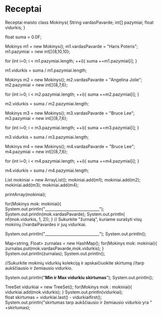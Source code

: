 # Receptai
Receptai maisto
class Mokinys{
   String vardasPavarde;
   int[] pazymiai;
   float vidurkis;
   }

   float suma = 0.0F;

Mokinys m1 = new Mokinys();
   m1.vardasPavarde = "Haris Poteris";
   m1.pazymiai = new int[]{8,10,10};


   for (int i=0; i < m1.pazymiai.length; ++i){
   suma +=m1.pazymiai[i];
   }

   m1.vidurkis = suma / m1.pazymiai.length;


Mokinys m2 = new Mokinys();
   m2.vardasPavarde = "Angelina Jolie";
   m2.pazymiai = new int[]{8,7,6};


   for (int i=0; i < m2.pazymiai.length; ++i){
   suma +=m2.pazymiai[i];
   }

   m2.vidurkis = suma / m2.pazymiai.length;


Mokinys m3 = new Mokinys();
   m3.vardasPavarde = "Bruce Lee";
   m3.pazymiai = new int[]{8,7,6};


   for (int i=0; i < m3.pazymiai.length; ++i){
   suma +=m3.pazymiai[i];
   }

   m3.vidurkis = suma / m3.pazymiai.length;


Mokinys m4 = new Mokinys();
   m4.vardasPavarde = "Bruce Lee";
   m4.pazymiai = new int[]{8,7,6};


   for (int i=0; i < m4.pazymiai.length; ++i){
   suma +=m4.pazymiai[i];
   }

   m4.vidurkis = suma / m4.pazymiai.length;


List<Mokinys> mokiniai = new ArrayList();
mokiniai.add(m1);
mokiniai.add(m2);
mokiniai.add(m3);
mokiniai.add(m4);

printArray(mokiniai);

for(Mokinys mok: mokiniai){
  System.out.println("____________________________");
  System.out.println(mok.vardasPavarde);
  System.out.println( nf(mok.vidurkis, 1, 2));
}
// Sukurkite "žurnalą", kuriame surašyti visų mokinių
//vardaiPavardes ir juų vidurkiai.

System.out.println("____________________________");
System.out.println();

Map<string, Float> zurnalas = new HashMap();
for(Mokinys mok: mokiniai){
  zurnalas.put(mok.vardasPavarde,mok.vidurkis);
}
System.out.println(zurnalas);
System.out.println();

//Sukurkite mokinių vidurkių kolekciją ir apskaičiuokite skirtumą
//tarp aukščiausio ir žemiausio vidurkio.

System.out.println("______________Min ir Max vidurkiu skirtumas______________");
System.out.println();

TreeSet<Float> vidurkiai = new TreeSet();
for(Mokinys mok : mokiniai){
  vidurkiai.add(mok.vidurkis);
}
System.out.println(vidurkiai);  
float skirtumas = vidurkiai.last() - vidurkiaifirst();
System.out.println("skirtumas tarp aukščiausio ir žemiausio vidurkio yra " +skirtumas);




